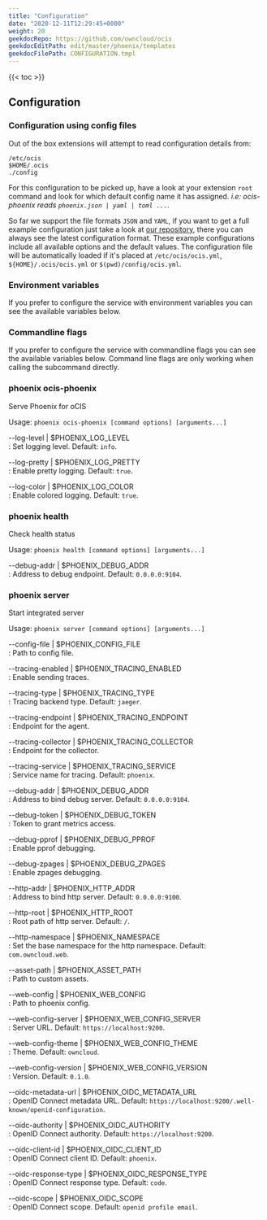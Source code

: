 ```yaml
---
title: "Configuration"
date: "2020-12-11T12:29:45+0000"
weight: 20
geekdocRepo: https://github.com/owncloud/ocis
geekdocEditPath: edit/master/phoenix/templates
geekdocFilePath: CONFIGURATION.tmpl
---
```


{{< toc >}}

## Configuration

### Configuration using config files

Out of the box extensions will attempt to read configuration details from:

```console
/etc/ocis
$HOME/.ocis
./config
```

For this configuration to be picked up, have a look at your extension `root` command and look for which default config name it has assigned. *i.e: ocis-phoenix reads `phoenix.json | yaml | toml ...`*.

So far we support the file formats `JSON` and `YAML`, if you want to get a full example configuration just take a look at [our repository](https://github.com/owncloud/ocis/tree/master/config), there you can always see the latest configuration format. These example configurations include all available options and the default values. The configuration file will be automatically loaded if it's placed at `/etc/ocis/ocis.yml`, `${HOME}/.ocis/ocis.yml` or `$(pwd)/config/ocis.yml`.

### Environment variables

If you prefer to configure the service with environment variables you can see the available variables below.

### Commandline flags

If you prefer to configure the service with commandline flags you can see the available variables below. Command line flags are only working when calling the subcommand directly.

### phoenix ocis-phoenix

Serve Phoenix for oCIS

Usage: `phoenix ocis-phoenix [command options] [arguments...]`

--log-level | $PHOENIX_LOG_LEVEL  
: Set logging level. Default: `info`.

--log-pretty | $PHOENIX_LOG_PRETTY  
: Enable pretty logging. Default: `true`.

--log-color | $PHOENIX_LOG_COLOR  
: Enable colored logging. Default: `true`.

### phoenix health

Check health status

Usage: `phoenix health [command options] [arguments...]`

--debug-addr | $PHOENIX_DEBUG_ADDR  
: Address to debug endpoint. Default: `0.0.0.0:9104`.

### phoenix server

Start integrated server

Usage: `phoenix server [command options] [arguments...]`

--config-file | $PHOENIX_CONFIG_FILE  
: Path to config file.

--tracing-enabled | $PHOENIX_TRACING_ENABLED  
: Enable sending traces.

--tracing-type | $PHOENIX_TRACING_TYPE  
: Tracing backend type. Default: `jaeger`.

--tracing-endpoint | $PHOENIX_TRACING_ENDPOINT  
: Endpoint for the agent.

--tracing-collector | $PHOENIX_TRACING_COLLECTOR  
: Endpoint for the collector.

--tracing-service | $PHOENIX_TRACING_SERVICE  
: Service name for tracing. Default: `phoenix`.

--debug-addr | $PHOENIX_DEBUG_ADDR  
: Address to bind debug server. Default: `0.0.0.0:9104`.

--debug-token | $PHOENIX_DEBUG_TOKEN  
: Token to grant metrics access.

--debug-pprof | $PHOENIX_DEBUG_PPROF  
: Enable pprof debugging.

--debug-zpages | $PHOENIX_DEBUG_ZPAGES  
: Enable zpages debugging.

--http-addr | $PHOENIX_HTTP_ADDR  
: Address to bind http server. Default: `0.0.0.0:9100`.

--http-root | $PHOENIX_HTTP_ROOT  
: Root path of http server. Default: `/`.

--http-namespace | $PHOENIX_NAMESPACE  
: Set the base namespace for the http namespace. Default: `com.owncloud.web`.

--asset-path | $PHOENIX_ASSET_PATH  
: Path to custom assets.

--web-config | $PHOENIX_WEB_CONFIG  
: Path to phoenix config.

--web-config-server | $PHOENIX_WEB_CONFIG_SERVER  
: Server URL. Default: `https://localhost:9200`.

--web-config-theme | $PHOENIX_WEB_CONFIG_THEME  
: Theme. Default: `owncloud`.

--web-config-version | $PHOENIX_WEB_CONFIG_VERSION  
: Version. Default: `0.1.0`.

--oidc-metadata-url | $PHOENIX_OIDC_METADATA_URL  
: OpenID Connect metadata URL. Default: `https://localhost:9200/.well-known/openid-configuration`.

--oidc-authority | $PHOENIX_OIDC_AUTHORITY  
: OpenID Connect authority. Default: `https://localhost:9200`.

--oidc-client-id | $PHOENIX_OIDC_CLIENT_ID  
: OpenID Connect client ID. Default: `phoenix`.

--oidc-response-type | $PHOENIX_OIDC_RESPONSE_TYPE  
: OpenID Connect response type. Default: `code`.

--oidc-scope | $PHOENIX_OIDC_SCOPE  
: OpenID Connect scope. Default: `openid profile email`.

